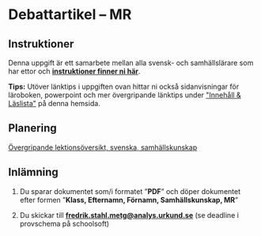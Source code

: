 # Debattartikel – MR

## Instruktioner
Denna uppgift är ett samarbete mellan alla svensk- och samhällslärare som har ettor och [**instruktioner finner ni här**](https://docs.google.com/document/d/12XUVy49l6p7Dm8AWOjFtcjhyu9BLPF1qZvyScoRJCyw/edit?usp=sharing).

**Tips:** Utöver länktips i uppgiften ovan hittar ni också sidanvisningar för läroboken, powerpoint och mer övergripande länktips under ["Innehåll & Läslista"](../innehall_laslista_fn_mr.md) på denna hemsida. 


## Planering
[Övergripande lektionsöversikt, svenska, samhällskunskap](https://docs.google.com/document/d/1lM4MkPVZsYMwAXduCs_0L5gd0Z0PRgjigrvhPjMrPOI/edit?usp=sharing)


## Inlämning

1. Du sparar dokumentet som/i formatet ”**PDF**” och döper dokumentet efter formen ”**Klass, Efternamn, Förnamn, Samhällskunskap, MR**”

2. Du skickar till **fredrik.stahl.metg@analys.urkund.se** (se deadline i provschema på schoolsoft) 

